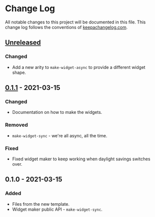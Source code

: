 # Change Log
All notable changes to this project will be documented in this file. This change log follows the conventions of [keepachangelog.com](http://keepachangelog.com/).

## [Unreleased]
### Changed
- Add a new arity to `make-widget-async` to provide a different widget shape.

## [0.1.1] - 2021-03-15
### Changed
- Documentation on how to make the widgets.

### Removed
- `make-widget-sync` - we're all async, all the time.

### Fixed
- Fixed widget maker to keep working when daylight savings switches over.

## 0.1.0 - 2021-03-15
### Added
- Files from the new template.
- Widget maker public API - `make-widget-sync`.

[Unreleased]: https://github.com/your-name/santorini/compare/0.1.1...HEAD
[0.1.1]: https://github.com/your-name/santorini/compare/0.1.0...0.1.1

